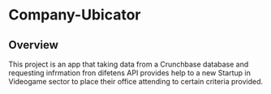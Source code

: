 # Company-Ubicator

## Overview

This project is an app that taking data from a Crunchbase database and requesting infrmation fron difetens API provides help to a new Startup in Videogame sector to place their office attending to certain criteria provided.



